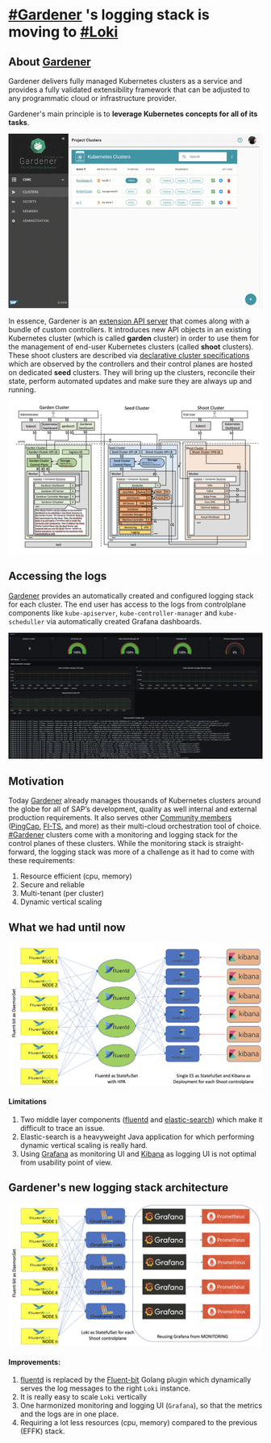 # [#Gardener](https://gardener.cloud) 's logging stack is moving to [#Loki](https://grafana.com/oss/loki)

## About [Gardener](https://gardener.cloud/)
Gardener delivers fully managed Kubernetes clusters as a service and provides a fully validated extensibility framework that can be adjusted to any programmatic cloud or infrastructure provider.

Gardener's main principle is to **leverage Kubernetes concepts for all of its tasks**.

![](images/gardener-dashboard.gif)

In essence, Gardener is an [extension API server](https://kubernetes.io/docs/tasks/access-kubernetes-api/setup-extension-api-server) that comes along with a bundle of custom controllers. It introduces new API objects in an existing Kubernetes cluster (which is called **garden** cluster) in order to use them for the management of end-user Kubernetes clusters (called **shoot** clusters). These shoot clusters are described via [declarative cluster specifications](https://github.com/gardener/gardener/blob/master/example/90-shoot.yaml) which are observed by the controllers and their control planes are hosted on dedicated **seed** clusters. They will bring up the clusters, reconcile their state, perform automated updates and make sure they are always up and running.

![](images/gardener-architecture.png)

## Accessing the logs
[Gardener](https://gardener.cloud/) provides an automatically created and configured logging stack for each cluster. The end user has access to the logs from controlplane components like `kube-apiserver`, `kube-controller-manager` and `kube-scheduller` via automatically created Grafana dashboards.

![](images/grafana-logs.png)


## Motivation
Today [Gardener](https://gardener.cloud/) already manages thousands of Kubernetes clusters around the globe for all of SAP’s development, quality as well internal and external production requirements. It also serves other [Community members](https://gardener.cloud/adopter/) ([PingCap](https://pingcap.com/blog), [FI-TS](https://www.f-i-ts.de/blog/), and more) as their multi-cloud orchestration tool of choice. [#Gardener](https://gardener.cloud) clusters come with a monitoring and logging stack for the control planes of these clusters. While the monitoring stack is straight-forward, the logging stack was more of a challenge as it had to come with these requirements:
1) Resource efficient (cpu, memory)
2) Secure and reliable
3) Multi-tenant (per cluster)
4) Dynamic vertical scaling

## What we had until now
![](images/current-logging-architecture.png)

#### Limitations
1) Two middle layer components ([fluentd](https://www.fluentd.org/) and [elastic-search](https://www.elastic.co/elasticsearch/)) which make it difficult to trace an issue.
2) Elastic-search is a heavyweight Java application  for which performing dynamic vertical scaling is really hard.
3) Using [Grafana](https://grafana.com/) as monitoring UI and [Kibana](https://www.elastic.co/kibana) as logging UI is not optimal from usability point of view.

## Gardener's new logging stack architecture
![](images/new-logging-architecture.png)

#### Improvements:
1) [fluentd](https://www.fluentd.org/) is replaced by the [Fluent-bit](https://fluentbit.io/) Golang plugin which dynamically serves the log messages to the right `Loki` instance.
2) It is really easy to scale `Loki` vertically
3) One harmonized monitoring and logging UI (`Grafana`), so that the metrics and the logs are in one place.
4) Requiring a lot less resources (cpu, memory) compared to the previous (EFFK) stack.
